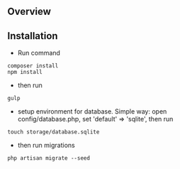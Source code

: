 ## Overview


## Installation

- Run command
```
composer install
npm install
```
- then run
```
gulp
```
- setup environment for database. Simple way: open config/database.php, set 'default' => 'sqlite', then run
```
touch storage/database.sqlite
```
- then run migrations
```
php artisan migrate --seed
